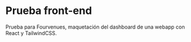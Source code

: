 # Prueba front-end
 Prueba para Fourvenues, maquetación del dashboard de una webapp con React y TailwindCSS.
